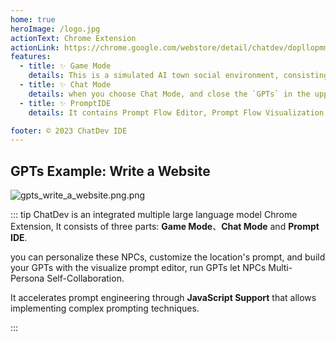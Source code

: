 ```yaml
---
home: true
heroImage: /logo.jpg
actionText: Chrome Extension
actionLink: https://chrome.google.com/webstore/detail/chatdev/dopllopmmfnghbahgbdejnkebfcmomej
features:
  - title: ✨ Game Mode
    details: This is a simulated AI town social environment, consisting of 25 NPCs with independent consciousness and a controlled player,all the roles you can customize, you can design a mathematician, a psychological analysis expert to solve various problems for you, you just need to define a reasonable Prompt role definition, the richness of the map will be completely controlled by you.
  - title: ✨ Chat Mode
    details: when you choose Chat Mode, and close the `GPTs` in the upper right corner, select your favorite large model on the left, Chat Mode will be a regular LLM UI, and all your inputs will be through the normal LLM interface, output the reply of the large model.
  - title: ✨ PromptIDE
    details: It contains Prompt Flow Editor, Prompt Flow Visualization, JavaScript Support, Export & Import. Prompt flow is a suite of development tools designed to streamline the end-to-end development cycle of LLM-based AI applications, from ideation, prototyping, testing, evaluation.    It makes prompt engineering much easier and enables you to build LLM apps with production quality.

footer: © 2023 ChatDev IDE
---
```


## GPTs Example: Write a Website
![gpts_write_a_website.png.png](/images/gpts_write_a_website.png)

::: tip
ChatDev is an integrated multiple large language model Chrome Extension, It consists of three parts: **Game Mode**、**Chat Mode** and **Prompt IDE**.

you can personalize these NPCs, customize the location's prompt, and build your GPTs with the visualize prompt editor, run GPTs let NPCs Multi-Persona Self-Collaboration.

It accelerates prompt engineering through **JavaScript Support** that allows implementing complex prompting techniques.

:::
